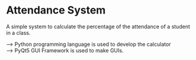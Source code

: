 # Attendance System
A simple system to calculate the percentage of the attendance of a student in a class.

--> Python programming language is used to develop the calculator    
--> PyQt5 GUI Framework is used to make GUIs.
